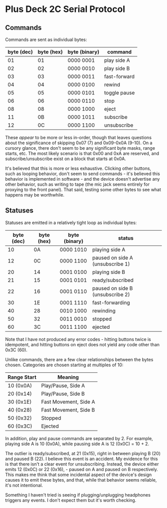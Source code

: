 # Plus Deck 2C Serial Protocol

## Commands

Commands are sent as individual bytes:

| byte (dec) | byte (hex) | byte (binary) | command      |
|------------|------------|---------------|--------------|
| 01         | 01         | 0000 0001     | play side A  |
| 02         | 02         | 0000 0010     | play side B  |
| 03         | 03         | 0000 0011     | fast-forward |
| 04         | 04         | 0000 0100     | rewind       |
| 05         | 05         | 0000 0101     | toggle pause |
| 06         | 06         | 0000 0110     | stop         |
| 08         | 08         | 0000 1000     | eject        |
| 11         | 0B         | 0000 1011     | subscribe    |
| 12         | 0C         | 0000 1100     | unsubscribe  |

These *appear* to be more or less in-order, though that leaves questions about the significance of skipping 0x07 (7) and 0x09-0x0A (9-10). On a cursory glance, there don't seem to be any significant byte masks, range starts, etc. The most likely scenario is that 0x00 and 0xA are reserved, and subscribe/unsubscribe exist on a block that starts at 0x0A.

It's believed that this is more or less exhaustive. Clicking other buttons, such as looping behavior, don't seem to send commands - it's believed this behavior is implemented in software - and the device doesn't advertise any other behavior, such as writing to tape (the mic jack seems entirely for proxying to the front panel). That said, testing some other bytes to see what happens may be worthwhile.

## Statuses

Statuses are emitted in a relatively tight loop as individual bytes:

| byte (dec) | byte (hex) | byte (binary) | status                           |
|------------|------------|---------------|----------------------------------|
| 10         | 0A         | 0000 1010     | playing side A                   |
| 12         | 0C         | 0000 1100     | paused on side A (unsubscribe 1) |
| 20         | 14         | 0001 0100     | playing side B                   |
| 21         | 15         | 0001 0101     | ready/subscribed                 |
| 22         | 16         | 0001 0110     | paused on side B (unsubscribe 2) |
| 30         | 1E         | 0001 1110     | fast-forwarding                  |
| 40         | 28         | 0010 1000     | rewinding                        |
| 50         | 32         | 0011 0010     | stopped                          |
| 60         | 3C         | 0011 1100     | ejected                          |

Note that I have not produced any error codes - hitting buttons twice is idempotent, and hitting buttons on eject does not yield any code other than 0x3C (60).

Unlike commands, there are a few clear relationships between the bytes chosen. Categories are chosen starting at multiples of 10:

| Range Start | Meaning               |
| ------------|-----------------------|
| 10 (0x0A)   | Play/Pause, Side A    |
| 20 (0x14)   | Play/Pause, Side B    |
| 30 (0x1E)   | Fast Movement, Side A |
| 40 (0x28)   | Fast Movement, Side B |
| 50 (0x32)   | Stopped               |
| 60 (0x3C)   | Ejected               |

In addition, play and pause commands are separated by 2. For example, playing side A is 10 (0x0A), while pausing side A is 12 (0x0C) = 10 + 2.

The outlier is ready/subscribed, at 21 (0x15), right in between playing B (20) and paused B (22). I believe this event is an accident. My evidence for this is that there isn't a clear event for unsubscribing. Instead, the device either emits 12 (0x0C) or 22 (0x16), - paused on A and paused on B respectively. This makes me think that some incidental aspect of the device's design causes it to emit these bytes, and that, while that behavior seems reliable, it's not intentional.

Something I haven't tried is seeing if plugging/unplugging headphones triggers
any events. I don't expect them but it's worth checking.
